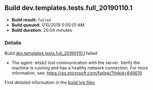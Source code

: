 ## Build dev.templates.tests.full_20190110.1
- **Build result:** `failed`
- **Build queued:** 1/10/2019 5:00:01 AM
- **Build duration:** 20.04 minutes
### Details
Build [dev.templates.tests.full_20190110.1](https://winappstudio.visualstudio.com/web/build.aspx?pcguid=a4ef43be-68ce-4195-a619-079b4d9834c2&builduri=vstfs%3a%2f%2f%2fBuild%2fBuild%2f26864) failed

+ The agent: wtsb2 lost communication with the server. Verify the machine is running and has a healthy network connection. For more information, see: https://go.microsoft.com/fwlink/?linkid=846610

Find detailed information in the [build log files](https://uwpctdiags.blob.core.windows.net/buildlogs/dev.templates.tests.full_20190110.1_logs.zip)
